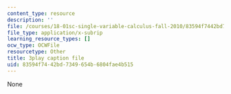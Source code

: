 ```yaml
---
content_type: resource
description: ''
file: /courses/18-01sc-single-variable-calculus-fall-2010/83594f7442bd7349654b6804fae4b515_KhwQKE_tld0.srt
file_type: application/x-subrip
learning_resource_types: []
ocw_type: OCWFile
resourcetype: Other
title: 3play caption file
uid: 83594f74-42bd-7349-654b-6804fae4b515
---
```

None

